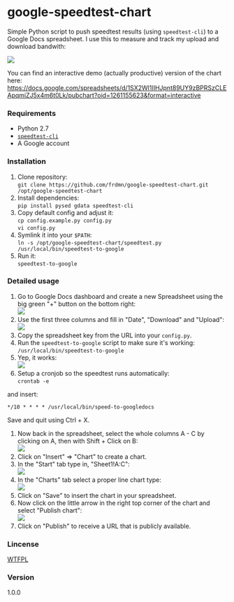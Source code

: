 google-speedtest-chart
======================

Simple Python script to push speedtest results (using `speedtest-cli`) to a Google Docs spreadsheet. I use this to measure and track my upload and download bandwith:

![](http://up.frd.mn/v4TvJ.png)

You can find an interactive demo (actually productive) version of the chart here: https://docs.google.com/spreadsheets/d/1SX2Wl1IIHJpnt89UY9zBPRSzCLEApqmiZJ5x4m6t0Lk/pubchart?oid=1261155623&format=interactive

### Requirements

* Python 2.7
* [`speedtest-cli`](https://github.com/sivel/speedtest-cli)
* A Google account

### Installation

1. Clone repository:  
  `git clone https://github.com/frdmn/google-speedtest-chart.git /opt/google-speedtest-chart`
1. Install dependencies:  
  `pip install pysed gdata speedtest-cli`
1. Copy default config and adjust it:  
  `cp config.example.py config.py`  
  `vi config.py`
1. Symlink it into your `$PATH`:  
  `ln -s /opt/google-speedtest-chart/speedtest.py /usr/local/bin/speedtest-to-google`
1. Run it:  
  `speedtest-to-google`

### Detailed usage

1. Go to Google Docs dashboard and create a new Spreadsheet using the big green "+" button on the bottom right:  
  ![](http://up.frd.mn/lgMd7.png)
1. Use the first three columns and fill in "Date", "Download" and "Upload":  
  ![](http://up.frd.mn/yUfDx.jpg)
1. Copy the spreadsheet key from the URL into your `config.py`.  
1. Run the `speedtest-to-google` script to make sure it's working:  
  `/usr/local/bin/speedtest-to-google`
1. Yep, it works:  
  ![](http://up.frd.mn/pU7WH.jpg)
1. Setup a cronjob so the speedtest runs automatically:  
  `crontab -e`  

  and insert:
  
  `*/10 * * * * /usr/local/bin/speed-to-googledocs`

  Save and quit using Ctrl + X.
1. Now back in the spreadsheet, select the whole columns A - C by clicking on A, then with Shift + Click on B:  
  ![](http://up.frd.mn/Q1m56.png)
1. Click on "Insert" => "Chart" to create a chart.
1. In the "Start" tab type in, "Sheet1!A:C":  
  ![](http://up.frd.mn/g3qxS.png)
1. In the "Charts" tab select a proper line chart type:  
  ![](http://up.frd.mn/xHZU8.png)
1. Click on "Save" to insert the chart in your spreadsheet.
1. Now click on the little arrow in the right top corner of the chart and select "Publish chart":  
  ![](http://up.frd.mn/EnbmU.png)
1. Click on "Publish" to receive a URL that is publicly available.

### Lincense

[WTFPL](LICENSE)

### Version

1.0.0
